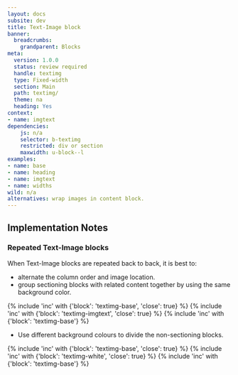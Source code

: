 ```yaml
---
layout: docs
subsite: dev
title: Text-Image block
banner:
  breadcrumbs:
    grandparent: Blocks
meta:
  version: 1.0.0
  status: review required
  handle: textimg
  type: Fixed-width
  section: Main
  path: textimg/
  theme: na
  heading: Yes
context: 
- name: imgtext
dependencies:
    js: n/a
    selector: b-textimg
    restricted: div or section
    maxwidth: u-block--l
examples:
- name: base
- name: heading
- name: imgtext
- name: widths
wild: n/a
alternatives: wrap images in content block.
---
```

## Implementation Notes

### Repeated Text-Image blocks

When Text-Image blocks are repeated back to back, it is best to:

- alternate the column order and image location.
- group sectioning blocks with related content together by using the same background color.

{% include 'inc' with {'block': 'textimg-base', 'close': true} %}
{% include 'inc' with {'block': 'textimg-imgtext', 'close': true} %}
{% include 'inc' with {'block': 'textimg-base'} %}

- Use different background colours to divide the non-sectioning blocks.

{% include 'inc' with {'block': 'textimg-base', 'close': true} %}
{% include 'inc' with {'block': 'textimg-white', 'close': true} %}
{% include 'inc' with {'block': 'textimg-base'} %}
